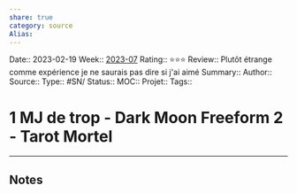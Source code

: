 ```yaml
---
share: true 
category: source
Alias:
---
```

Date:: 2023-02-19
Week:: [2023-07](../week/2023-07.md)
Rating:: ⭐⭐⭐
Review:: Plutôt étrange comme expérience je ne saurais pas dire si j'ai aimé
Summary:: 
Author::
Source:: 
Type:: #SN/
Status:: 
MOC::
Projet:: 
Tags:: 

# 1 MJ de trop - Dark Moon Freeform 2 - Tarot Mortel


***

## Notes
